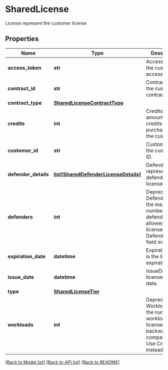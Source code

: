# SharedLicense

License represent the customer license

## Properties
Name | Type | Description | Notes
------------ | ------------- | ------------- | -------------
**access_token** | **str** | AccessToken is the customer access token.  | [optional] 
**contract_id** | **str** | ContractID is the customer contract ID.  | [optional] 
**contract_type** | [**SharedLicenseContractType**](SharedLicenseContractType.md) |  | [optional] 
**credits** | **int** | Credits the total amount of credits purchased by the customer.  | [optional] 
**customer_id** | **str** | CustomerID is the customer ID.  | [optional] 
**defender_details** | [**list[SharedDefenderLicenseDetails]**](SharedDefenderLicenseDetails.md) | DefenderDetails represents the defenders license details.  | [optional] 
**defenders** | **int** | Deprecated: Defenders is the maximum number of defender allowed in this license. Use DefenderDetails field instead.  | [optional] 
**expiration_date** | **datetime** | ExpirationDate is the license expiration date.  | [optional] 
**issue_date** | **datetime** | IssueDate is the license issue date.  | [optional] 
**type** | [**SharedLicenseTier**](SharedLicenseTier.md) |  | [optional] 
**workloads** | **int** | Deprecated: Workloads is the number of workloads per license kept for backward compatibility. Use Credits instead.  | [optional] 

[[Back to Model list]](../README.md#documentation-for-models) [[Back to API list]](../README.md#documentation-for-api-endpoints) [[Back to README]](../README.md)


